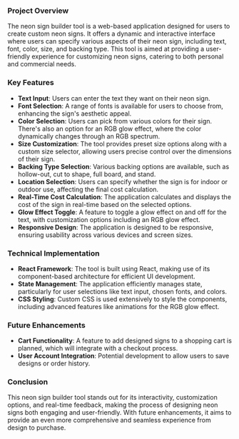 ### Project Overview
The neon sign builder tool is a web-based application designed for users to create custom neon signs. It offers a dynamic and interactive interface where users can specify various aspects of their neon sign, including text, font, color, size, and backing type. This tool is aimed at providing a user-friendly experience for customizing neon signs, catering to both personal and commercial needs.

### Key Features
- **Text Input**: Users can enter the text they want on their neon sign.
- **Font Selection**: A range of fonts is available for users to choose from, enhancing the sign's aesthetic appeal.
- **Color Selection**: Users can pick from various colors for their sign. There's also an option for an RGB glow effect, where the color dynamically changes through an RGB spectrum.
- **Size Customization**: The tool provides preset size options along with a custom size selector, allowing users precise control over the dimensions of their sign.
- **Backing Type Selection**: Various backing options are available, such as hollow-out, cut to shape, full board, and stand.
- **Location Selection**: Users can specify whether the sign is for indoor or outdoor use, affecting the final cost calculation.
- **Real-Time Cost Calculation**: The application calculates and displays the cost of the sign in real-time based on the selected options.
- **Glow Effect Toggle**: A feature to toggle a glow effect on and off for the text, with customization options including an RGB glow effect.
- **Responsive Design**: The application is designed to be responsive, ensuring usability across various devices and screen sizes.

### Technical Implementation
- **React Framework**: The tool is built using React, making use of its component-based architecture for efficient UI development.
- **State Management**: The application efficiently manages state, particularly for user selections like text input, chosen fonts, and colors.
- **CSS Styling**: Custom CSS is used extensively to style the components, including advanced features like animations for the RGB glow effect.

### Future Enhancements
- **Cart Functionality**: A feature to add designed signs to a shopping cart is planned, which will integrate with a checkout process.
- **User Account Integration**: Potential development to allow users to save designs or order history.

### Conclusion
This neon sign builder tool stands out for its interactivity, customization options, and real-time feedback, making the process of designing neon signs both engaging and user-friendly. With future enhancements, it aims to provide an even more comprehensive and seamless experience from design to purchase.
